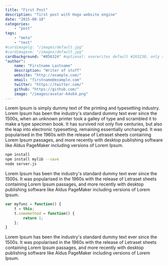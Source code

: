 ```yaml
---
title: "First Post"
description: "first post with Hugo website engine"
date: "2015-08-18"
categories:
    - "post"
tags:
    - "meta"
    - "test"
#cardimagelg: "/images/default.jpg"
#cardimagesm: "/images/default.jpg"
cardbackground: "#856324" #optional: overwrites default #263238, only shows when no image specified.
"author":
    name: "Firstname Lastname"
    description: "Writer of stuff"
    website: "http://example.com/"
    email: "firstname@example.com"
    twitter: "https://twitter.com/"
    github: "https://github.com/"
    image: "/images/avatar-64x64.png"
---
```


Lorem Ipsum is simply dummy text of the printing and typesetting industry. <!--more-->
Lorem Ipsum has been the industry's standard dummy text ever since the 1500s, 
when an unknown printer took a galley of type and scrambled it to make a type specimen book.
It has survived not only five centuries, but also the leap into electronic typesetting, 
remaining essentially unchanged. It was popularised in the 1960s with the release of 
Letraset sheets containing Lorem Ipsum passages, and more recently with desktop 
publishing software like Aldus PageMaker including versions of Lorem Ipsum.

~~~bash
npm install
npm install mylib --save
node server.js
~~~
Lorem Ipsum has been the industry's standard dummy text ever since the 1500s. 
It was popularised in the 1960s with the release of Letraset sheets containing 
Lorem Ipsum passages, and more recently with desktop publishing software like 
Aldus PageMaker including versions of Lorem Ipsum.

~~~js
var myfunc = function() {
    t = this;
    t.somemethod = function() {
        return 1;
    };
}
~~~
Lorem Ipsum has been the industry's standard dummy text ever since the 1500s. 
It was popularised in the 1960s with the release of Letraset sheets containing 
Lorem Ipsum passages, and more recently with desktop publishing software like 
Aldus PageMaker including versions of Lorem Ipsum.